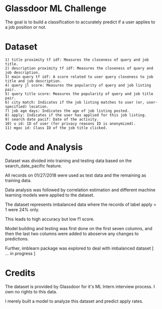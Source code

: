 # Glassdoor ML Challenge
The goal is to build a classification to accurately predict if a user applies to a job position or not. 

# Dataset
    1) title proximity tf idf: Measures the closeness of query and job title.
    2) description proximity tf idf: Measures the closeness of query and job description.
    3) main query tf idf: A score related to user query closeness to job title and job description.
    4) query jl score: Measures the popularity of query and job listing pair.
    5) query title score: Measures the popularity of query and job title pair.
    6) city match: Indicates if the job listing matches to user (or, user-specified) location.
    7) job age days: Indicates the age of job listing posted.
    8) apply: Indicates if the user has applied for this job listing.
    9) search date pacif: Date of the activity.
    10) u id: ID of user (for privacy reasons ID is anonymized).
    11) mgoc id: Class ID of the job title clicked.

# Code and Analysis

Dataset was divided into training and testing data based on the search_date_pacific feature.

All records on 01/27/2018 were used as test data and the remaining as training data.

Data analysis was followed by correlation estimation and different machine learning models were applied to the dataset.

The dataset represents imbalanced data where the records of label apply = 1 were 24% only. 

This leads to high accuracy but low f1 score.

Model building and testing was first done on the first seven columns, and then the last two columns were added to aboserve any changes to predictions.

Further, imblearn package was explored to deal with imbalanced dataset [ ... in progress ]

# Credits
The dataset is provided by Glassdoor for it's ML Intern interview process. I own no rights to this data.

I merely built a model to analyze this dataset and predict apply rates.

